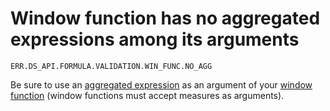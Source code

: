# Window function has no aggregated expressions among its arguments

`ERR.DS_API.FORMULA.VALIDATION.WIN_FUNC.NO_AGG`

Be sure to use an [aggregated expression](../../concepts/aggregation-tutorial.md#datalens-aggregation) as an argument of your [window function](../../../datalens/function-ref/window-functions.md) (window functions must accept measures as arguments).
